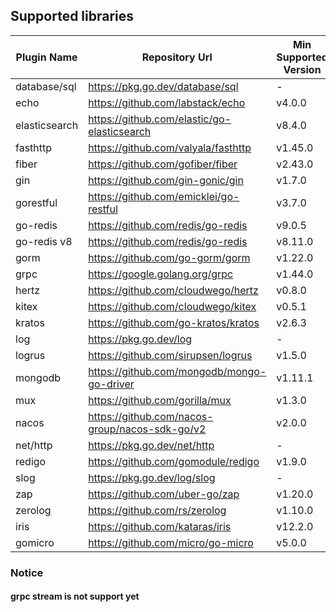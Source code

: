 ## Supported libraries

| Plugin Name  | Repository Url                                 | Min Supported Version | Max Supported Version |
|--------------| ---------------------------------------------- | --------------------- |-----------------------|
| database/sql | https://pkg.go.dev/database/sql                | -                     | -                     |
| echo         | https://github.com/labstack/echo               | v4.0.0                | v4.12.0               |
| elasticsearch| https://github.com/elastic/go-elasticsearch    | v8.4.0                | v8.15.0               |
| fasthttp     | https://github.com/valyala/fasthttp            | v1.45.0               | v1.57.0               |
| fiber        | https://github.com/gofiber/fiber               | v2.43.0               | v2.52.5               |
| gin          | https://github.com/gin-gonic/gin               | v1.7.0                | v1.10.0               |
| gorestful     | https://github.com/emicklei/go-restful        | v3.7.0                | v3.12.1               |
| go-redis     | https://github.com/redis/go-redis              | v9.0.5                | v9.5.1                |
| go-redis v8  | https://github.com/redis/go-redis              | v8.11.0               | v8.11.5               |
| gorm         | https://github.com/go-gorm/gorm                | v1.22.0               | v1.25.9               |
| grpc         | https://google.golang.org/grpc                 | v1.44.0               | v1.68.2               |
| hertz        | https://github.com/cloudwego/hertz             | v0.8.0                | v0.9.2                |
| kitex        | https://github.com/cloudwego/kitex             | v0.5.1                | v0.11.3               |
| kratos       | https://github.com/go-kratos/kratos            | v2.6.3                | v2.8.2                |
| log          | https://pkg.go.dev/log                         | -                     | -                     |
| logrus       | https://github.com/sirupsen/logrus             | v1.5.0                | v1.9.3                |
| mongodb      | https://github.com/mongodb/mongo-go-driver     | v1.11.1               | v1.15.2               |
| mux          | https://github.com/gorilla/mux                 | v1.3.0                | v1.8.1                |
| nacos        | https://github.com/nacos-group/nacos-sdk-go/v2 | v2.0.0                | v2.2.7                |
| net/http     | https://pkg.go.dev/net/http                    | -                     | -                     |
| redigo       | https://github.com/gomodule/redigo             | v1.9.0                | v1.9.2                |
| slog         | https://pkg.go.dev/log/slog                    | -                     | -                     |
| zap          | https://github.com/uber-go/zap                 | v1.20.0               | v1.27.0               |
| zerolog      | https://github.com/rs/zerolog                  | v1.10.0               | v1.33.0               |
| iris          | https://github.com/kataras/iris               | v12.2.0               | v12.2.11              |
| gomicro       | https://github.com/micro/go-micro             | v5.0.0                | v5.3.0                |

### Notice

#### grpc stream is not support yet